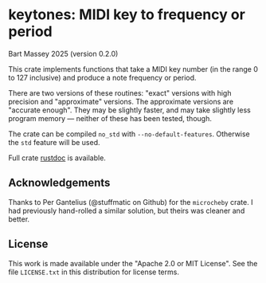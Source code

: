 # keytones: MIDI key to frequency or period
Bart Massey 2025 (version 0.2.0)

This crate implements functions that take a MIDI key number
(in the range 0 to 127 inclusive) and produce a note
frequency or period.

There are two versions of these routines: "exact" versions
with high precision and "approximate" versions. The
approximate versions are "accurate enough". They may be
slightly faster, and may take slightly less program memory —
neither of these has been tested, though.

The crate can be compiled `no_std` with
`--no-default-features`. Otherwise the `std` feature will be
used.

Full crate [rustdoc](https://bartmassey.github.io/keytones)
is available.

## Acknowledgements

Thanks to Per Gantelius (@stuffmatic on Github) for the
`microcheby` crate. I had previously hand-rolled a similar
solution, but theirs was cleaner and better.

## License

This work is made available under the "Apache 2.0 or MIT
License". See the file `LICENSE.txt` in this distribution for
license terms.
